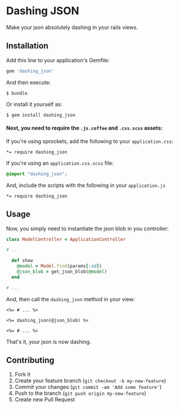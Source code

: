 # Dashing JSON

Make your json absolutely dashing in your rails views.

## Installation

Add this line to your application's Gemfile:

```ruby
gem 'dashing_json'
```

And then execute:

    $ bundle

Or install it yourself as:

    $ gem install dashing_json

#### Next, you need to require the `.js.coffee` and `.css.scss` assets:

If you're using sprockets, add the following to your `application.css`:

    *= require dashing_json

If you're using an `application.css.scss` file:

```scss
@import "dashing_json";
```

And, include the scripts with the following in your `application.js`

    *= require dashing_json

## Usage

Now, you simply need to instantiate the json blob in you controller:

```ruby
class ModelController < ApplicationController

# ...

  def show
    @model = Model.find(params[:id])
    @json_blob = get_json_blob(@model)
  end

# ...
```

And, then call the `dashing_json` method in your view:

```erb
<%= # ... %>

<%= dashing_json(@json_blob) %>

<%= # ... %>
```

That's it, your json is now dashing.

## Contributing

1. Fork it
2. Create your feature branch (`git checkout -b my-new-feature`)
3. Commit your changes (`git commit -am 'Add some feature'`)
4. Push to the branch (`git push origin my-new-feature`)
5. Create new Pull Request
